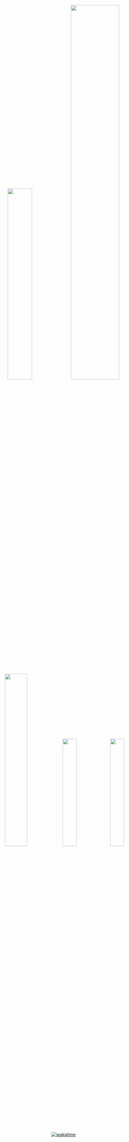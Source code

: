 

<!-- 
[![GitHub WidgetBox](https://github-widgetbox.vercel.app/api/profile?username=BaGorK&data=followers,repositories,stars,commits&theme=darkmode)](#)
<h2 align='left' style="">Some of the Technologies I work with ❤️</h2>
<div align="center">
  <table width="100%" height="100%">
    <tr>
      <th>Programming Languages</th>
      <th>Technologies [ Frameworks && tools ]</th>
    </tr>
    <tr>
      <td>
        <img alt="Typescript" height="64px" src="https://cdn.worldvectorlogo.com/logos/typescript.svg">
        <img alt="JavaScript" height="64px" src="https://cdn.worldvectorlogo.com/logos/logo-javascript.svg">
      </td>
      <td>
        <img alt="Tailwind" height="64px" src="https://cdn.worldvectorlogo.com/logos/tailwindcss.svg">
        <img alt="React" height="64px" src="https://cdn.worldvectorlogo.com/logos/react-2.svg">
        <img alt="node js" height="64px" src="https://www.cdnlogo.com/logos/n/79/node-js.svg">
        <img alt="Express" height="64px" src="https://adware-technologies.s3.amazonaws.com/uploads/technology/thumbnail/20/express-js.png">
        <img alt="MongoDb" height="64px" src="https://cdn.worldvectorlogo.com/logos/mongodb-icon-1.svg">
      </td>
    </tr>
  </table>
</div>

<p align="center">
  <img src="https://github-readme-streak-stats.herokuapp.com/?user=BaGorK&theme=radical&hide_border=true" alt="Streak Stats" />
</p>
<p align="center">
  <img src="https://github-readme-stats.vercel.app/api?username=BaGorK&theme=radical&hide_border=true&include_all_commits=true&count_private=true" alt="GitHub Stats" />
  <img src="https://github-readme-stats.vercel.app/api/top-langs/?username=BaGorK&theme=radical&hide_border=true&include_all_commits=false&count_private=true&exclude=html&layout=compact" alt="Top Languages" />
</p>
-->

<div align="center">
  <a>
    <img width="40%" src="https://streak-stats.demolab.com?user=BagorK&theme=codeSTACKr" alt="" />
    <img width="56%" src="http://github-profile-summary-cards.vercel.app/api/cards/profile-details?username=BagorK&theme=codeSTACKr" />
    <img width="38%" src="https://github-readme-stats.vercel.app/api?username=BagorK&theme=codeSTACKr&show_icons=true" />  
    <img width="30%" src="http://github-profile-summary-cards.vercel.app/api/cards/most-commit-language?username=BagorK&theme=codeSTACKr&exclude=yacc" />
    <img width="30%" src="http://github-profile-summary-cards.vercel.app/api/cards/stats?username=BagorK&theme=codeSTACKr" />
  </a>
</div>

<!--
[![github activity graph](https://github-readme-activity-graph.vercel.app/graph?username=BaGorK&theme=github-compact)](#)

<p align="center" style="width: 100vw;">
     <img src="https://capsule-render.vercel.app/api?type=waving&color=gradient&height=100&section=footer" width="100%"/>
</p>
-->
<div align="center">
  
  [![wakatime](https://wakatime.com/badge/user/466107a4-383a-433a-a72d-93aa58acf054.svg)](https://wakatime.com/@466107a4-383a-433a-a72d-93aa58acf054)
  
</div>


